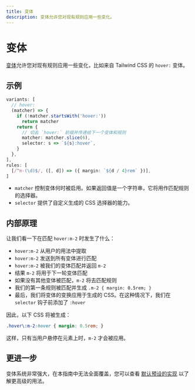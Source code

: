 ```yaml
---
title: 变体
description: 变体允许您对现有规则应用一些变化。
---
```


# 变体

[变体](https://windicss.org/utilities/general/variants.html)允许您对现有规则应用一些变化，比如来自 Tailwind CSS 的 `hover:` 变体。

## 示例

<!--eslint-skip-->

```ts
variants: [
  // hover:
  (matcher) => {
    if (!matcher.startsWith('hover:'))
      return matcher
    return {
      // 切去 `hover:` 前缀并传递给下一个变体和规则
      matcher: matcher.slice(6),
      selector: s => `${s}:hover`,
    }
  },
],
rules: [
  [/^m-(\d)$/, ([, d]) => ({ margin: `${d / 4}rem` })],
]
```

- `matcher` 控制变体何时被启用。如果返回值是一个字符串，它将用作匹配规则的选择器。
- `selector` 提供了自定义生成的 CSS 选择器的能力。

## 内部原理

让我们看一下在匹配 `hover:m-2` 时发生了什么：

- `hover:m-2` 从用户的用法中提取
- `hover:m-2` 发送到所有变体进行匹配
- `hover:m-2` 被我们的变体匹配并返回 `m-2`
- 结果 `m-2` 将用于下一轮变体匹配
- 如果没有其他变体被匹配，`m-2` 将去匹配规则
- 我们的第一条规则被匹配并生成 `.m-2 { margin: 0.5rem; }`
- 最后，我们将变体的变换应用于生成的 CSS。在这种情况下，我们在 `selector` 钩子前添加了 `:hover`

因此，以下 CSS 将被生成：

<!-- eslint-skip -->

```css
.hover\:m-2:hover { margin: 0.5rem; }
```

这样，只有当用户悬停在元素上时，`m-2` 才会被应用。

## 更进一步

变体系统非常强大，在本指南中无法全面覆盖，您可以查看 [默认预设的实现](https://github.com/unocss/unocss/tree/main/packages-presets/preset-mini/src/_variants) 以了解更高级的用法。
